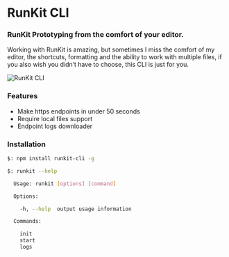 # RunKit CLI
### RunKit Prototyping from the comfort of your editor.

Working with RunKit is amazing, but sometimes I miss the comfort of my editor, the shortcuts, formatting and the ability to work with multiple files, if you also wish you didn’t have to choose, this CLI is just for you.

![RunKit CLI](https://im4.ezgif.com/tmp/ezgif-4-c6c95316e2.gif)

### Features
* Make https endpoints in under 50 seconds
* Require local files support
* Endpoint logs downloader

### Installation

```sh
$: npm install runkit-cli -g
```

```sh
$: runkit --help

  Usage: runkit [options] [command]

  Options:

    -h, --help  output usage information

  Commands:

    init
    start
    logs
```
